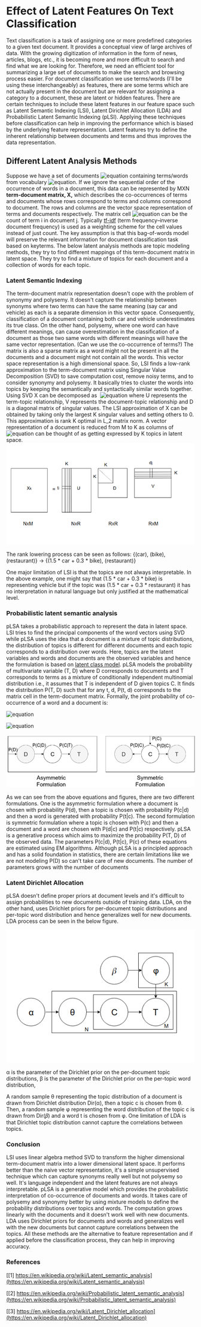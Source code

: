 # **Effect of Latent Features On Text Classification**

Text classification is a task of assigning one or more predefined categories to a given text document. It provides a conceptual view of large archives of data. With the growing digitization of information in the form of news, articles, blogs, etc., it is becoming more and more difficult to search and find what we are looking for. Therefore, we need an efficient tool for summarizing a large set of documents to make the search and browsing process easier. For document classification we use terms/words (I'll be using these interchangeably) as features, there are some terms which are not actually present in the document but are relevant for assigning a category to a document, these are latent or hidden features. There are certain techniques to include these latent features in our feature space such as Latent Semantic Indexing (LSI), Latent Dirichlet Allocation (LDA) and Probabilistic Latent Semantic Indexing (pLSI). Applying these techniques before classification can help in improving the performance which is biased by the underlying feature representation. Latent features try to define the inherent relationship between documents and terms and thus improves the data representation. 

## **Different Latent Analysis Methods**

Suppose we have a set of documents ![equation](https://latex.codecogs.com/gif.latex?$D&space;=&space;\{d_1,&space;d_2,..,d_N\}$) containing terms/words from vocabulary ![equation](https://latex.codecogs.com/gif.latex?$T&space;=&space;\{t_1,&space;t_2,..,t_M\}$). If we ignore the sequential order of the occurrence of words in a document, this data can be represented by MXN **term-document matrix, X,** which describes the co-occurrences of terms and documents whose rows correspond to terms and columns correspond to document. The rows and columns are the vector space representation of terms and documents respectively. The matrix cell ![equation](https://latex.codecogs.com/gif.latex?a_{ij}) can be the count of term i in document j. Typically [tf-idf](https://en.wikipedia.org/wiki/Tf%E2%80%93idf) (term frequency–inverse document frequency) is used as a weighting scheme for the cell values instead of just count. The key assumption is that this bag-of-words model will preserve the relevant information for document classification task based on keyterms. The below latent analysis methods are topic modeling methods, they try to find different mappings of this term-document matrix in latent space. They try to find a mixture of topics for each document and a collection of words for each topic.

### Latent Semantic Indexing

The term-document matrix representation doesn't cope with the problem of synonymy and polysemy. It doesn't capture the relationship between synonyms where two terms can have the same meaning (say car and vehicle) as each is a separate dimension in this vector space. Consequently, classification of a document containing both car and vehicle underestimates its true class. On the other hand, polysemy, where one word can have different meanings, can cause overestimation in the classification of a document as those two same words with different meanings will have the same vector representation. (Can we use the co-occurrence of terms?) The matrix is also a sparse matrix as a word might not be present in all the documents and a document might not contain all the words. This vector space representation is a high dimensional space. So, LSI finds a low-rank approximation to the term-document matrix using Singular Value Decomposition (SVD) to save computation cost, remove noisy terms, and to consider synonymy and polysemy. It basically tries to cluster the words into topics by keeping the semantically and syntactically similar words together. Using SVD X can be decomposed  as 
![equation](https://latex.codecogs.com/gif.latex?$X&space;=&space;UDV^T$) where U represents the term-topic relationship, V represents the document-topic relationship and D is a diagonal matrix of singular values. The LSI approximation of X can be obtained by taking only the largest K singular values and setting others to 0. This approximation is rank K optimal in L_2 matrix norm. A vector representation of a document is reduced from M to K as columns of ![equation](https://latex.codecogs.com/gif.latex?$D_kV_k^T$) can be thought of as getting expressed by K topics in latent space.
![GitHub Logo](lsi.png)

The rank lowering process can be seen as follows:
{(car), (bike), (restaurant)} → {(1.5 * car + 0.3 * bike), (restaurant)}

One major limitation of LSI is that the topics are not always interpretable. In the above example, one might say that (1.5 * car + 0.3 * bike) is representing vehicle but if the topic was (1.5 * car + 0.3 * restaurant) it has no interpretation in natural language but only justified at the mathematical level. 

### Probabilistic latent semantic analysis
pLSA takes a probabilistic approach to represent the data in latent space. LSI tries to find the principal components of the word vectors using SVD while pLSA uses the idea that a document is a mixture of topic distributions, the distribution of topics is different for different documents and each topic corresponds to a distribution over words. Here, topics are the latent variables and words and documents are the observed variables and hence the formulation is based on [latent class model](https://en.wikipedia.org/wiki/Latent_class_model). pLSA models the probability of multivariate variable (T, D) where D corresponds to documents and T corresponds to terms as a mixture of conditionally independent multinomial distribution i.e., it assumes that T is independent of D given topics C. It finds the distribution P(T, D) such that for any t, d, P(t, d) corresponds to the matrix cell in the term-document matrix.  Formally, the joint probability of co-occurrence of a word and a document is:

![equation](https://latex.codecogs.com/gif.latex?P(t,d)=P(d)\sum&space;_{c}P(c|d)P(t|c))

![equation](https://latex.codecogs.com/gif.latex?P(t,d)=&space;\sum&space;_{c}P(c)P(d|c)P(t|c))


![GitHub Logo](pLSA.png)

As we can see from the above equations and figures, there are two different formulations. One is the asymmetric formulation where a document is chosen with probability P(d), then a topic is chosen with probability P(c|d) and then a word is generated with probability P(t|c). The second formulation is symmetric formulation where a topic is chosen with P(c) and then a document and a word are chosen with P(d|c) and P(t|c) respectively. pLSA is a generative process which aims to maximize the probability P(T, D) of the observed data. The parameters P(c|d), P(t|c), P(c) of these equations are estimated using EM algorithms. Although pLSA is a principled approach and has a solid foundation in statistics, there are certain limitations like we are not modeling P(D) so can't take care of new documents. The number of parameters grows with the number of documents 

### Latent Dirichlet Allocation
pLSA doesn't define proper priors at document levels and it's difficult to assign probabilities to new documents outside of training data. LDA, on the other hand, uses Dirichlet priors for per-document topic distributions and per-topic word distribution and hence generalizes well for new documents. LDA process can be seen in the below figure. 

![GitHub Logo](LDA.png)

α is the parameter of the Dirichlet prior on the per-document topic distributions,
β is the parameter of the Dirichlet prior on the per-topic word distribution,


A random sample θ representing the topic distribution of a document is drawn from Dirichlet distribution Dir(α), then a topic c is chosen from θ. Then, a random sample φ representing the word distribution of the topic c is drawn from Dir(𝛽) and a word t is chosen from φ. One limitation of LDA is that Dirichlet topic distribution cannot capture the correlations between topics. 


### Conclusion
LSI uses linear algebra method SVD to transform the higher dimensional term-document matrix into a lower dimensional latent space. It performs better than the naive vector representation, it's a simple unsupervised technique which can capture synonyms really well but not polysemy so well. It's language independent and the latent features are not always interpretable. pLSA is a generative model which provides the probabilistic interpretation of co-occurrence of documents and words. It takes care of polysemy and synonymy better by using mixture models to define the probability distributions over topics and words. The computation grows linearly with the documents and it doesn't work well with new documents. LDA uses Dirichlet priors for documents and words and generalizes well with the new documents but cannot capture correlations between the topics. All these methods are the alternative to feature representation and if applied before the classification process, they can help in improving accuracy. 

### References
[[1] https://en.wikipedia.org/wiki/Latent_semantic_analysis](https://en.wikipedia.org/wiki/Latent_semantic_analysis)

[[2] https://en.wikipedia.org/wiki/Probabilistic_latent_semantic_analysis](https://en.wikipedia.org/wiki/Probabilistic_latent_semantic_analysis)

[[3] https://en.wikipedia.org/wiki/Latent_Dirichlet_allocation](https://en.wikipedia.org/wiki/Latent_Dirichlet_allocation)
